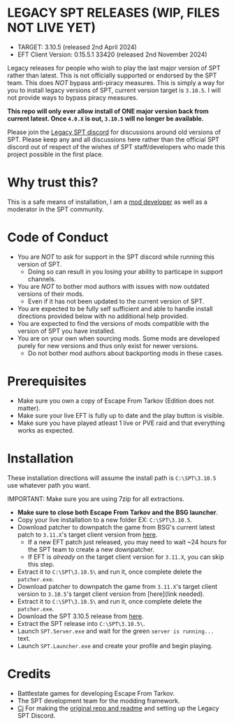 # LEGACY SPT RELEASES (WIP, FILES NOT LIVE YET)
- TARGET: 3.10.5 (released 2nd April 2024)
- EFT Client Version: 0.15.5.1 33420 (released 2nd November 2024)

Legacy releases for people who wish to play the last major version of SPT rather than latest. This is not officially supported or endorsed by the SPT team. This does *NOT* bypass anti-piracy measures. This is simply a way for you to install legacy versions of SPT, current version target is `3.10.5`. I will not provide ways to bypass piracy measures.

**This repo will only ever allow install of ONE major version back from current latest. Once `4.0.X` is out, `3.10.5` will no longer be available.**

Please join the [Legacy SPT discord](https://discord.gg/XXeSBuKnHP) for discussions around old versions of SPT. Please keep any and all discussions here rather than the official SPT discord out of respect of the wishes of SPT staff/developers who made this project possible in the first place. 

# Why trust this?

This is a safe means of installation, I am a [mod developer](https://hub.sp-tarkov.com/user/32691-jehree/) as well as a moderator in the SPT community.

# Code of Conduct
- You are *NOT* to ask for support in the SPT discord while running this version of SPT.
  - Doing so can result in you losing your ability to particape in support channels.
- You are *NOT* to bother mod authors with issues with now outdated versions of their mods.
  - Even if it has not been updated to the current version of SPT.
- You are expected to be fully self sufficient and able to handle install directions provided below with no additional help provided.
- You are expected to find the versions of mods compatible with the version of SPT you have installed.
- You are on your own when sourcing mods. Some mods are developed purely for new versions and thus only exist for newer versions.
  - Do not bother mod authors about backporting mods in these cases.

# Prerequisites
- Make sure you own a copy of Escape From Tarkov (Edition does not matter).
- Make sure your live EFT is fully up to date and the play button is visible.
- Make sure you have played atleast 1 live or PVE raid and that everything works as expected.

# Installation
These installation directions will assume the install path is `C:\SPT\3.10.5` use whatever path you want.

IMPORTANT: Make sure you are using 7zip for all extractions.

- **Make sure to close both Escape From Tarkov and the BSG launcher**.
- Copy your live installation to a new folder EX: `C:\SPT\3.10.5`.
- Download patcher to downpatch the game from BSG's current latest patch to `3.11.X`'s target client version from [here](https://spt-mirror.refringe.com/patchers/).
  - If a new EFT patch just released, you may need to wait ~24 hours for the SPT team to create a new downpatcher.
  - If EFT is _already_ on the target client version for `3.11.X`, you can skip this step.
- Extract it to `C:\SPT\3.10.5\` and run it, once complete delete the `patcher.exe`.
- Download patcher to downpatch the game from `3.11.X`'s target client version to `3.10.5`'s target client version from [here](link needed).
- Extract it to `C:\SPT\3.10.5\` and run it, once complete delete the `patcher.exe`.
- Download the SPT 3.10.5 release from [here](https://github.com/Jehree/SPT-LEGACY-RELEASES/releases/download/3.10.5/SPT-3.10.5-33420.7z).
- Extract the SPT release into `C:\SPT\3.10.5\`.
- Launch `SPT.Server.exe` and wait for the green `server is running...` text.
- Launch `SPT.Launcher.exe` and create your profile and begin playing.

# Credits
- Battlestate games for developing Escape From Tarkov.
- The SPT development team for the modding framework.
- [Cj](https://github.com/CJ-SPT) For making the [original repo and readme](https://github.com/CJ-SPT/LEGACY-SPT-RELEASES) and setting up the Legacy SPT Discord.
